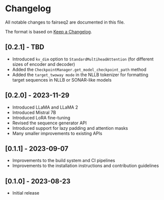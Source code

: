 # Changelog
All notable changes to fairseq2 are documented in this file.

The format is based on [Keep a Changelog](http://keepachangelog.com/en/1.0.0/).

## [0.2.1] - TBD
- Introduced `kv_dim` option to `StandardMultiheadAttention` (for different sizes of encoder and decoder)
- Added the `CheckpointManager.get_model_checkpoint_path` method
- Added the `target_twoway mode` in the NLLB tokenizer for formatting target sequences in NLLB or SONAR-like models

## [0.2.0] - 2023-11-29
- Introduced LLaMA and LLaMA 2
- Introduced Mistral 7B
- Introduced LoRA fine-tuning
- Revised the sequence generator API
- Introduced support for lazy padding and attention masks
- Many smaller improvements to existing APIs

## [0.1.1] - 2023-09-07
- Improvements to the build system and CI pipelines
- Improvements to the installation instructions and contribution guidelines

## [0.1.0] - 2023-08-23
- Initial release
